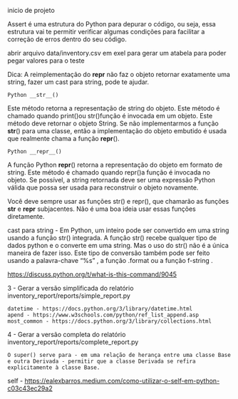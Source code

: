 inicio de projeto

Assert é uma estrutura do Python para depurar o código, ou seja, essa estrutura vai te permitir verificar algumas condições para facilitar a correção de erros dentro do seu código.

abrir arquivo data/inventory.csv em exel para gerar um atabela para poder pegar valores para o teste

Dica: A reimplementação do **repr** não faz o objeto retornar exatamente uma string, fazer um cast para string, pode te ajudar.

    Python __str__()

Este método retorna a representação de string do objeto. Este método é chamado quando print()ou str()função é invocada em um objeto. Este método deve retornar o objeto String. Se não implementarmos a função **str**() para uma classe, então a implementação do objeto embutido é usada que realmente chama a função **repr**().

    Python __repr__()

A função Python **repr**() retorna a representação do objeto em formato de string. Este método é chamado quando repr()a função é invocada no objeto. Se possível, a string retornada deve ser uma expressão Python válida que possa ser usada para reconstruir o objeto novamente.

Você deve sempre usar as funções str() e repr(), que chamarão as funções **str** e **repr** subjacentes. Não é uma boa ideia usar essas funções diretamente.

cast para string - Em Python, um inteiro pode ser convertido em uma string usando a função str() integrada. A função str() recebe qualquer tipo de dados python e o converte em uma string. Mas o uso do str() não é a única maneira de fazer isso. Este tipo de conversão também pode ser feito usando a palavra-chave “%s” , a função .format ou a função f-string .

https://discuss.python.org/t/what-is-this-command/9045

3 - Gerar a versão simplificada do relatório
inventory_report/reports/simple_report.py

    datetime - https://docs.python.org/3/library/datetime.html
    apend - https://www.w3schools.com/python/ref_list_append.asp
    most_common - https://docs.python.org/3/library/collections.html

4 - Gerar a versão completa do relatório
inventory_report/reports/complete_report.py

    O super() serve para - em uma relação de herança entre uma classe Base e outra Derivada - permitir que a classe Derivada se refira explicitamente à classe Base.

self - https://ealexbarros.medium.com/como-utilizar-o-self-em-python-c03c43ec29a2
